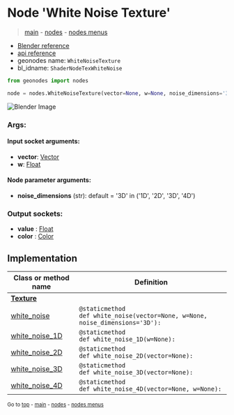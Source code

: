 # Node 'White Noise Texture'

> [main](../structure.md) - [nodes](nodes.md) - [nodes menus](nodes_menus.md)

- [Blender reference](https://docs.blender.org/manual/en/latest/modeling/geometry_nodes/texture/white_noise.html)
- [api reference](https://docs.blender.org/api/current/bpy.types.ShaderNodeTexWhiteNoise.html)
- geonodes name: `WhiteNoiseTexture`
- bl_idname: `ShaderNodeTexWhiteNoise`

```python
from geonodes import nodes

node = nodes.WhiteNoiseTexture(vector=None, w=None, noise_dimensions='3D')
```

![Blender Image](https://docs.blender.org/manual/en/latest/_images/node-types_ShaderNodeTexWhiteNoise.webp)

### Args:

#### Input socket arguments:

- **vector**: [Vector](Vector.md)
- **w**: [Float](Float.md)

#### Node parameter arguments:

- **noise_dimensions** (str): default = '3D' in ('1D', '2D', '3D', '4D')

### Output sockets:

- **value** : [Float](Float.md)
- **color** : [Color](Color.md)

## Implementation

| Class or method name | Definition |
|----------------------|------------|
| **[Texture](Texture.md)** |
| [white_noise](Texture.md#white_noise-staticmethod) | `@staticmethod`<br> `def white_noise(vector=None, w=None, noise_dimensions='3D'):` |
| [white_noise_1D](Texture.md#white_noise_1D-staticmethod) | `@staticmethod`<br> `def white_noise_1D(w=None):` |
| [white_noise_2D](Texture.md#white_noise_2D-staticmethod) | `@staticmethod`<br> `def white_noise_2D(vector=None):` |
| [white_noise_3D](Texture.md#white_noise_3D-staticmethod) | `@staticmethod`<br> `def white_noise_3D(vector=None):` |
| [white_noise_4D](Texture.md#white_noise_4D-staticmethod) | `@staticmethod`<br> `def white_noise_4D(vector=None, w=None):` |

<sub>Go to [top](#node-White-Noise-Texture) - [main](../structure.md) - [nodes](nodes.md) - [nodes menus](nodes_menus.md)</sub>

